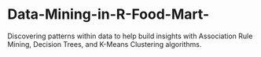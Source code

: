 # Data-Mining-in-R-Food-Mart-
Discovering patterns within data to help build insights with Association Rule Mining, Decision Trees, and K-Means Clustering algorithms.
